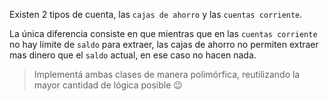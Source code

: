 Existen 2 tipos de cuenta, las `cajas de ahorro` y las `cuentas corriente`.

La única diferencia consiste en que mientras que en las `cuentas corriente` no hay límite de `saldo` para extraer, las cajas de ahorro no permiten extraer mas dinero que el `saldo` actual, en ese caso no hacen nada.

> Implementá ambas clases de manera polimórfica, reutilizando la mayor cantidad de lógica posible  :wink: